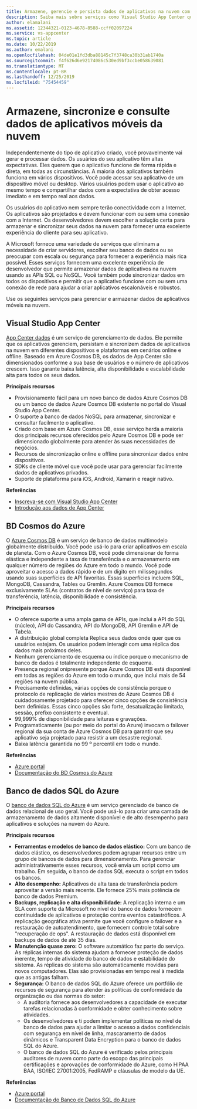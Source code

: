 ```yaml
---
title: Armazene, gerencie e persista dados de aplicativos na nuvem com Visual Studio App Center e serviços do Azure
description: Saiba mais sobre serviços como Visual Studio App Center que permitem armazenar, gerenciar e persistir dados de aplicativos móveis na nuvem.
author: elamalani
ms.assetid: 12344321-0123-4678-8588-ccff02097224
ms.service: vs-appcenter
ms.topic: article
ms.date: 10/22/2019
ms.author: emalani
ms.openlocfilehash: 04de01e1fd3dba88145c7f3748ca30b31ab1740a
ms.sourcegitcommit: f4f626d6e92174086c530ed9bf3ccbe058639081
ms.translationtype: MT
ms.contentlocale: pt-BR
ms.lasthandoff: 12/25/2019
ms.locfileid: "75454459"
---
```

# <a name="store-sync-and-query-mobile-application-data-from-the-cloud"></a>Armazene, sincronize e consulte dados de aplicativos móveis da nuvem
Independentemente do tipo de aplicativo criado, você provavelmente vai gerar e processar dados. Os usuários do seu aplicativo têm altas expectativas. Eles querem que o aplicativo funcione de forma rápida e direta, em todas as circunstâncias. A maioria dos aplicativos também funciona em vários dispositivos. Você pode acessar seu aplicativo de um dispositivo móvel ou desktop. Vários usuários podem usar o aplicativo ao mesmo tempo e compartilhar dados com a expectativa de obter acesso imediato e em tempo real aos dados.

Os usuários do aplicativo nem sempre terão conectividade com a Internet. Os aplicativos são projetados e devem funcionar com ou sem uma conexão com a Internet. Os desenvolvedores devem escolher a solução certa para armazenar e sincronizar seus dados na nuvem para fornecer uma excelente experiência do cliente para seu aplicativo.

A Microsoft fornece uma variedade de serviços que eliminam a necessidade de criar servidores, escolher seu banco de dados ou se preocupar com escala ou segurança para fornecer a experiência mais rica possível. Esses serviços fornecem uma excelente experiência de desenvolvedor que permite armazenar dados de aplicativos na nuvem usando as APIs SQL ou NoSQL. Você também pode sincronizar dados em todos os dispositivos e permitir que o aplicativo funcione com ou sem uma conexão de rede para ajudar a criar aplicativos escalonáveis e robustos.

Use os seguintes serviços para gerenciar e armazenar dados de aplicativos móveis na nuvem.

## <a name="visual-studio-app-center"></a>Visual Studio App Center
[App Center dados](/appcenter/data/) é um serviço de gerenciamento de dados. Ele permite que os aplicativos gerenciem, persistam e sincronizem dados de aplicativos na nuvem em diferentes dispositivos e plataformas em cenários online e offline. Baseado em Azure Cosmos DB, os dados de App Center são dimensionados conforme a sua base de usuários e o número de aplicativos crescem. Isso garante baixa latência, alta disponibilidade e escalabilidade alta para todos os seus dados.

**Principais recursos**
- Provisionamento fácil para um novo banco de dados Azure Cosmos DB ou um banco de dados Azure Cosmos DB existente no portal do Visual Studio App Center.
- O suporte a banco de dados NoSQL para armazenar, sincronizar e consultar facilmente o aplicativo.
- Criado com base em Azure Cosmos DB, esse serviço herda a maioria dos principais recursos oferecidos pelo Azure Cosmos DB e pode ser dimensionado globalmente para atender às suas necessidades de negócios.
- Recursos de sincronização online e offline para sincronizar dados entre dispositivos.
- SDKs de cliente móvel que você pode usar para gerenciar facilmente dados de aplicativos privados.
- Suporte de plataforma para iOS, Android, Xamarin e reagir nativo.

**Referências**
- [Inscreva-se com Visual Studio App Center](https://appcenter.ms/signup?utm_source=Mobile%20Development%20Docs&utm_medium=Azure&utm_campaign=New%20azure%20docs)
- [Introdução aos dados de App Center](/appcenter/data/getting-started)

## <a name="azure-cosmos-db"></a>BD Cosmos do Azure
O [Azure Cosmos DB](https://azure.microsoft.com/services/cosmos-db/) é um serviço de banco de dados multimodelo globalmente distribuído. Você pode usá-lo para criar aplicativos em escala de planeta. Com o Azure Cosmos DB, você pode dimensionar de forma elástica e independente a taxa de transferência e o armazenamento em qualquer número de regiões do Azure em todo o mundo. Você pode aproveitar o acesso a dados rápido e de um dígito em milissegundos usando suas superfícies de API favoritas. Essas superfícies incluem SQL, MongoDB, Cassandra, Tables ou Gremlin. Azure Cosmos DB fornece exclusivamente SLAs (contratos de nível de serviço) para taxa de transferência, latência, disponibilidade e consistência.

**Principais recursos**
- O oferece suporte a uma ampla gama de APIs, que inclui a API do SQL (núcleo), API do Cassandra, API do MongoDB, API Gremlin e API de Tabela.
- A distribuição global completa Replica seus dados onde quer que os usuários estejam. Os usuários podem interagir com uma réplica dos dados mais próximos deles.
- Nenhum gerenciamento de esquema ou índice porque o mecanismo de banco de dados é totalmente independente de esquema.
- Presença regional onipresente porque Azure Cosmos DB está disponível em todas as regiões do Azure em todo o mundo, que inclui mais de 54 regiões na nuvem pública.
- Precisamente definidas, várias opções de consistência porque o protocolo de replicação de vários mestres do Azure Cosmos DB é cuidadosamente projetado para oferecer cinco opções de consistência bem definidas. Essas cinco opções são forte, desatualização limitada, sessão, prefixo consistente e eventual.
- 99,999% de disponibilidade para leituras e gravações.
- Programaticamente (ou por meio do portal do Azure) invocam o failover regional da sua conta de Azure Cosmos DB para garantir que seu aplicativo seja projetado para resistir a um desastre regional.
- Baixa latência garantida no 99 º percentil em todo o mundo.

**Referências**
- [Azure portal](https://portal.azure.com) 
- [Documentação do BD Cosmos do Azure](/azure/cosmos-db/introduction)

## <a name="azure-sql-database"></a>Banco de dados SQL do Azure
 O [banco de dados SQL do Azure](https://azure.microsoft.com/services/sql-database/) é um serviço gerenciado de banco de dados relacional de uso geral. Você pode usá-lo para criar uma camada de armazenamento de dados altamente disponível e de alto desempenho para aplicativos e soluções na nuvem do Azure.

**Principais recursos**
- **Ferramentas e modelos de banco de dados elástico:** Com um banco de dados elástico, os desenvolvedores podem agrupar recursos entre um grupo de bancos de dados para dimensionamento. Para gerenciar administrativamente esses recursos, você envia um script como um trabalho. Em seguida, o banco de dados SQL executa o script em todos os bancos.
- **Alto desempenho:** Aplicativos de alta taxa de transferência podem aproveitar a versão mais recente. Ele fornece 25% mais potência de banco de dados Premium.
- **Backups, replicação e alta disponibilidade:** A replicação interna e um SLA com suporte da Microsoft no nível do banco de dados fornecem continuidade de aplicativos e proteção contra eventos catastróficos. A replicação geográfica ativa permite que você configure o failover e a restauração de autoatendimento, que fornecem controle total sobre "recuperação de ops". A restauração de dados está disponível em backups de dados de até 35 dias.
- **Manutenção quase zero:** O software automático faz parte do serviço. As réplicas internas do sistema ajudam a fornecer proteção de dados inerente, tempo de atividade do banco de dados e estabilidade do sistema. As réplicas do sistema são automaticamente movidas para novos computadores. Elas são provisionadas em tempo real à medida que as antigas falham.
- **Segurança:** O banco de dados SQL do Azure oferece um portfólio de recursos de segurança para atender às políticas de conformidade da organização ou das normas do setor:
    - A auditoria fornece aos desenvolvedores a capacidade de executar tarefas relacionadas à conformidade e obter conhecimento sobre atividades.
    - Os desenvolvedores e ti podem implementar políticas no nível de banco de dados para ajudar a limitar o acesso a dados confidenciais com segurança em nível de linha, mascaramento de dados dinâmicos e Transparent Data Encryption para o banco de dados SQL do Azure.
    - O banco de dados SQL do Azure é verificado pelos principais auditores de nuvem como parte do escopo das principais certificações e aprovações de conformidade do Azure, como HIPAA BAA, ISO/IEC 27001:2005, FedRAMP e cláusulas de modelo da UE.

**Referências**
- [Azure portal](https://portal.azure.com) 
- [Documentação do Banco de Dados SQL do Azure](/azure/sql-database/) 
